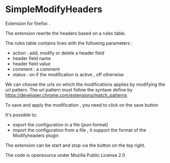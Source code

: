 # SimpleModifyHeaders

Extension for firefox . 

The extension rewrite the headers based on a rules table. 

The rules table contains lines with the following parameters :
- action : add, modify or delete a header field
- header field name
- header field value 
- comment : a comment 
- status : on if the modification is active , off otherwise 

We can choose the urls on which the modifications applies by modifying the url pattern. The url pattern must follow the syntaxe define by https://developer.chrome.com/extensions/match_patterns

To save and apply the modification , you need to click on the save button

It's possible to: 
-  export the configuration in a file (json format)
-  import the configuration from a file , it support the format of  the Modifyheaders plugin  


The extension can be start and stop via the button on the top right.

The code is opensource under Mozilla Public License 2.0 




